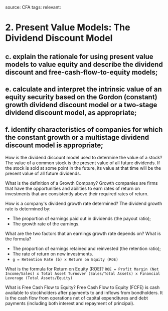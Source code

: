 source: CFA
tags: 
relevant: 

# 2. Present Value Models: The Dividend Discount Model

## c. explain the rationale for using present value models to value equity and describe the dividend discount and free-cash-flow-to-equity models;
## e. calculate and interpret the intrinsic value of an equity security based on the Gordon (constant) growth dividend discount model or a two-stage dividend discount model, as appropriate;
## f. identify characteristics of companies for which the constant growth or a multistage dividend discount model is appropriate;

How is the dividend discount model used to determine the value of a stock?
The value of a common stock is the present value of all future dividends. If the stock is sold at some point in the future, its value at that time will be the present value of all future dividends.

What is the definition of a Growth Company?
Growth companies are firms that have the opportunities and abilities to earn rates of return on investments that are consistently above their required rates of return.

How is a company's dividend growth rate determined?
The dividend growth rate is determined by:
- The proportion of earnings paid out in dividends (the payout ratio);
- The growth rate of the earnings.

What are the two factors that an earnings growth rate depends on? What is the formula?
- The proportion of earnings retained and reinvested (the retention ratio);
- The rate of return on new investments.
- `g = Retention Rate (b) x Return on Equity (ROE)`

What is the formula for Return on Equity (ROE)?
`ROE = Profit Margin (Net Income/Sales) x Total Asset Turnover (Sales/Total Assets) x Financial Leverage (Total Assets/Equity)`

What is Free Cash Flow to Equity?
Free Cash Flow to Equity (FCFE) is cash available to stockholders after payments to and inflows from bondholders. It is the cash flow from operations net of capital expenditures and debt payments (including both interest and repayment of principal).



